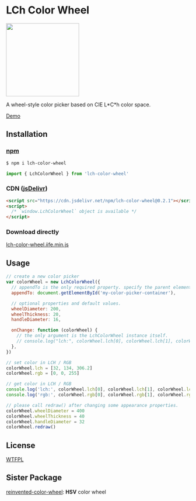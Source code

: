 # LCh Color Wheel

<img src="https://luncheon.github.io/lch-color-wheel/capture.png" width="200" height="200">

A wheel-style color picker based on CIE L\*C\*h color space.

[Demo](https://luncheon.github.io/lch-color-wheel/)

## Installation

### [npm](https://www.npmjs.com/package/lch-color-wheel)

```bash
$ npm i lch-color-wheel
```

```javascript
import { LchColorWheel } from 'lch-color-wheel'
```

### CDN ([jsDelivr](https://www.jsdelivr.com/package/npm/lch-color-wheel))

```html
<script src="https://cdn.jsdelivr.net/npm/lch-color-wheel@0.2.1"></script>
<script>
  /* `window.LchColorWheel` object is available */
</script>
```

### Download directly

<a target="_blank" download="lch-color-wheel.iife.min.js"  href="https://cdn.jsdelivr.net/npm/lch-color-wheel@0.2.1">lch-color-wheel.iife.min.js</a>

## Usage

```javascript
// create a new color picker
var colorWheel = new LchColorWheel({
  // appendTo is the only required property. specify the parent element of the color wheel.
  appendTo: document.getElementById('my-color-picker-container'),

  // optional properties and default values.
  wheelDiameter: 200,
  wheelThickness: 20,
  handleDiameter: 16,

  onChange: function (colorWheel) {
    // the only argument is the LchColorWheel instance itself.
    // console.log("lch:", colorWheel.lch[0], colorWheel.lch[1], colorWheel.lch[2])
  },
})

// set color in LCH / RGB
colorWheel.lch = [32, 134, 306.2]
colorWheel.rgb = [0, 0, 255]

// get color in LCH / RGB
console.log('lch:', colorWheel.lch[0], colorWheel.lch[1], colorWheel.lch[2])
console.log('rgb:', colorWheel.rgb[0], colorWheel.rgb[1], colorWheel.rgb[2])

// please call redraw() after changing some appearance properties.
colorWheel.wheelDiameter = 400
colorWheel.wheelThickness = 40
colorWheel.handleDiameter = 32
colorWheel.redraw()
```

## License

[WTFPL](http://www.wtfpl.net)

## Sister Package

[reinvented-color-wheel](https://github.com/luncheon/reinvented-color-wheel): **HSV** color wheel
